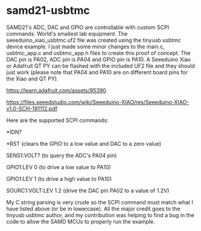 # samd21-usbtmc
SAMD21's ADC, DAC and GPIO are controllable with custom SCPI commands. World's smallest lab equipment.
The seeeduino_xiao_usbtmc.uf2 file was created using the tinyusb usbtmc device example. I just made some minor changes to the main.c, usbtmc_app.c and usbtmc_app.h files to create this proof of concept. The DAC pin is PA02, ADC pin is PA04 and GPIO pin is PA10. A Seeeduino Xiao or Adafruit QT PY can be flashed with the included UF2 file and they should just work (please note that PA04 and PA10 are on different board pins for the Xiao and QT PY).

https://learn.adafruit.com/assets/95390

https://files.seeedstudio.com/wiki/Seeeduino-XIAO/res/Seeeduino-XIAO-v1.0-SCH-191112.pdf

Here are the supported SCPI commands:

*IDN?

*RST        (clears the GPIO to a low value and DAC to a zero value)

SENS1:VOLT? (to query the ADC's PA04 pin)

GPIO1:LEV 0 (to drive a low value to PA10)

GPIO1:LEV 1 (to drive a high value to PA10)

SOURC1:VOLT:LEV 1.2 (drive the DAC pin PA02 to a value of 1.2V)

My C string parsing is very crude so the SCPI command must match what I have listed above (or be in lowercase).
All the major credit goes to the tinyusb usbtmc author, and my contribution was helping to find a bug in the code to allow the SAMD MCUs to properly run the example. 
